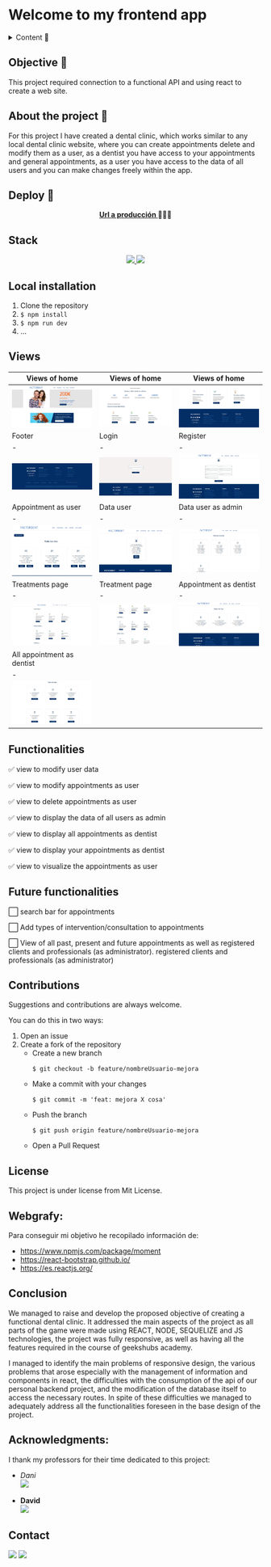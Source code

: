 # Welcome to my frontend app  

<details>
  <summary>Content 📝</summary>
  <ol>
    <li><a href="#objetivo-🎯">Objective</a></li>
    <li><a href="#sobre-el-proyecto-🔎">About the project</a></li>
    <li><a href="#deploy-🚀">Deploy</a></li>
    <li><a href="#stack">Stack</a></li>
    <li><a href="#instalación-en-local">Installation</a></li>
    <li><a href="#vistas">Views</a></li>
    <li><a href="#futuras-funcionalidades">Future funcionalities</a></li>
    <li><a href="#contribuciones">Contributions</a></li>
    <li><a href="#licencia">License</a></li>
    <li><a href="#webgrafia">Webgrafy</a></li>
    <li><a href="#conclusion">Conclusion</a></li>
    <li><a href="#agradecimientos">Acknowledgments</a></li>
    <li><a href="#contacto">Contact</a></li>
  </ol>
</details>

## Objective 🎯
This project required connection to a functional API and using react to create a web site.

## About the project 🔎
  For this project I have created a dental clinic, which works similar to any local dental clinic website, where you can create appointments delete and modify them as a user, as a dentist you have access to your appointments and general appointments, as a user you have access to the data of all users and you can make changes freely within the app.
  
## Deploy 🚀
<div align="center">
    <a href="https://www.google.com"><strong>Url a producción </strong></a>🚀🚀🚀
</div>

## Stack
<div align="center">
<a href="https://www.reactjs.com/">
    <img src= "https://img.shields.io/badge/React-20232A?style=for-the-badge&logo=react&logoColor=61DAFB"/>
</a>
<a href="https://developer.mozilla.org/es/docs/Web/JavaScript">
    <img src= "https://img.shields.io/badge/javascipt-EFD81D?style=for-the-badge&logo=javascript&logoColor=black"/>
</a>
 </div>

## Local installation
1. Clone the repository
2. ` $ npm install `
3. ``` $ npm run dev ```
4. ...

## Views
|Views of home|Views of home| Views of home|
|-|-|-|
|![](./src/assets/home1.JPG)|![](./src/assets/home2.JPG)| ![](./src/assets/home3.JPG)|
|Footer|Login|Register|
|-|-|-|
|![](./src/assets/footer.JPG)|![](./src/assets/login.JPG)| ![](./src/assets/register.JPG)|
|Appointment as user|Data user| Data user as admin|
|-|-|-|
|![](./src/assets/appointmentsUser.JPG)|![](./src/assets/dataUser.JPG)| ![](./src/assets/UserAsAdmin.JPG)|
|Treatments page|Treatment page| Appointment as dentist|
|-|-|-|
|![](./src/assets/treatments1.JPG)|![](./src/assets/treatments2.JPG)| ![](./src/assets/appointmentsAsDentist.JPG)|
|All appointment as dentist|
|-|
|![](./src/assets/allappointmentsDentist.JPG)|

## Functionalities
✅ view to modify user data

✅ view to modify appointments as user 

✅ view to delete appointments as user 

✅ view to display the data of all users as admin

✅ view to display all appointments as dentist

✅ view to display your appointments as dentist

✅ view to visualize the appointments as user

## Future functionalities
⬜ search bar for appointments

⬜ Add types of intervention/consultation to appointments

⬜ View of all past, present and future appointments as well as registered clients and professionals (as administrator).
registered clients and professionals (as administrator)

## Contributions
Suggestions and contributions are always welcome.

You can do this in two ways:

1. Open an issue
2. Create a fork of the repository
    -  Create a new branch
        ```
        $ git checkout -b feature/nombreUsuario-mejora
        ```
    - Make a commit with your changes
        ```
        $ git commit -m 'feat: mejora X cosa'
        ```
    -  Push the branch
        ```
        $ git push origin feature/nombreUsuario-mejora
        ```
    - Open a Pull Request

## License
This project is under license from Mit License.

## Webgrafy:
Para conseguir mi objetivo he recopilado información de:
- https://www.npmjs.com/package/moment
- https://react-bootstrap.github.io/
- https://es.reactjs.org/

## Conclusion

We managed to raise and develop the proposed objective of creating a functional dental clinic. It addressed the main aspects of the project as all parts of the game were made using REACT, NODE, SEQUELIZE and JS technologies, the project was fully responsive, as well as having all the features required in the course of geekshubs academy.

I managed to identify the main problems of responsive design, the various problems that arose especially with the management of information and components in react, the difficulties with the consumption of the api of our personal backend project, and the modification of the database itself to access the necessary routes. In spite of these difficulties we managed to adequately address all the functionalities foreseen in the base design of the project.

## Acknowledgments:

I thank my professors for their time dedicated to this project:

- *Dani*  
<a href="https://github.com/datata" target="_blank"><img src="https://img.shields.io/badge/github-24292F?style=for-the-badge&logo=github&logoColor=white" target="_blank"></a> 

- **David**  
<a href="https://github.com/Dave86dev" target="_blank"><img src="https://img.shields.io/badge/github-24292F?style=for-the-badge&logo=github&logoColor=red" target="_blank"></a>


## Contact

<a href ="solsona1008@gmail.com"><img src="https://img.shields.io/badge/Gmail-C6362C?style=for-the-badge&logo=gmail&logoColor=white" target="_blank"></a>
<a href="https://www.linkedin.com/in/adriansolsona/" target="_blank"><img src="https://img.shields.io/badge/-LinkedIn-%230077B5?style=for-the-badge&logo=linkedin&logoColor=white" target="_blank"></a> 
</p>